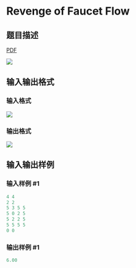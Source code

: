 # Revenge of Faucet Flow

## 题目描述

[problemUrl]: https://uva.onlinejudge.org/index.php?option=com_onlinejudge&Itemid=8&category=18&page=show_problem&problem=1616

[PDF](https://uva.onlinejudge.org/external/106/p10675.pdf)

![](https://cdn.luogu.com.cn/upload/vjudge_pic/UVA10675/a30a2b27e564980da99e23ef999a626d0e24964d.png)

## 输入输出格式

### 输入格式

![](https://cdn.luogu.com.cn/upload/vjudge_pic/UVA10675/7175c9429152d4620467ff9662d2ae3d40e12d3c.png)

### 输出格式

![](https://cdn.luogu.com.cn/upload/vjudge_pic/UVA10675/cac1c71c9cd96e641bc6c9e39b70db28641ea35f.png)

## 输入输出样例

### 输入样例 #1

```cpp
4 4
2 2
5 3 5 5
5 0 2 5
5 2 2 5
5 5 5 5
0 0
```


### 输出样例 #1

```cpp
6.00
```


